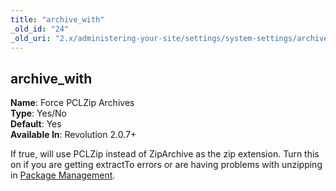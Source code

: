 ```yaml
---
title: "archive_with"
_old_id: "24"
_old_uri: "2.x/administering-your-site/settings/system-settings/archive_with"
---
```


archive\_with
-------------

**Name**: Force PCLZip Archives   
**Type**: Yes/No   
**Default**: Yes   
**Available In**: Revolution 2.0.7+

If true, will use PCLZip instead of ZipArchive as the zip extension. Turn this on if you are getting extractTo errors or are having problems with unzipping in [Package Management](/revolution/2.x/developing-in-modx/advanced-development/package-management "Package Management").